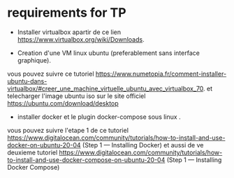 # requirements for TP
- Installer virtualbox apartir de ce lien https://www.virtualbox.org/wiki/Downloads.


- Creation d'une VM linux ubuntu (preferablement sans interface graphique).

vous pouvez suivre ce tutoriel https://www.numetopia.fr/comment-installer-ubuntu-dans-virtualbox/#creer_une_machine_virtuelle_ubuntu_avec_virtualbox_70.
et telecharger l'image ubuntu iso sur le site officiel https://ubuntu.com/download/desktop


- installer docker et le plugin docker-compose sous linux .

vous pouvez suivre l'etape 1 de ce tutoriel https://www.digitalocean.com/community/tutorials/how-to-install-and-use-docker-on-ubuntu-20-04 (Step 1 — Installing Docker)
et aussi de ve deuxieme tutoriel https://www.digitalocean.com/community/tutorials/how-to-install-and-use-docker-compose-on-ubuntu-20-04 (Step 1 — Installing Docker Compose)
